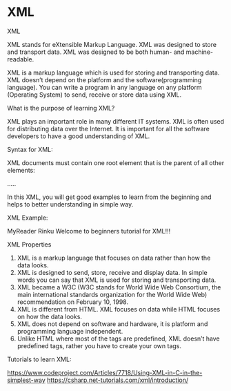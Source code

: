 # XML
XML

XML stands for eXtensible Markup Language.
XML was designed to store and transport data.
XML was designed to be both human- and machine-readable.

XML is a markup language which is used for storing and transporting data. XML doesn’t depend on the platform and the software(programming language). You can write a program in any language on any platform (Operating System) to send, receive or store data using XML.

What is the purpose of learning XML?

XML plays an important role in many different IT systems.
XML is often used for distributing data over the Internet.
It is important for all the software developers to have a good understanding of XML.

Syntax for XML:

XML documents must contain one root element that is the parent of all other elements:

<root>
  <child>
    <subchild>.....</subchild>
  </child>
</root>


In this XML, you will get good examples to learn from the beginning and helps to better understanding in simple way.


XML Example:

<?xml version="1.0" encoding="UTF-8"?>
<message>
  <to>MyReader</to>
  <from>Rinku</from>
  <msg>Welcome to beginners tutorial for XML!!!</msg>
</message>



XML Properties

1. XML is a markup language that focuses on data rather than how the data looks.
2. XML is designed to send, store, receive and display data. In simple words you can say that XML is used for storing and transporting data.
3. XML became a W3C (W3C stands for World Wide Web Consortium, the main international standards organization for the World Wide Web) recommendation on February 10, 1998.
4. XML is different from HTML. XML focuses on data while HTML focuses on how the data looks.
5. XML does not depend on software and hardware, it is platform and programming language independent.
6. Unlike HTML where most of the tags are predefined, XML doesn’t have predefined tags, rather you have to create your own tags.

Tutorials to learn XML:

https://www.codeproject.com/Articles/7718/Using-XML-in-C-in-the-simplest-way
https://csharp.net-tutorials.com/xml/introduction/





